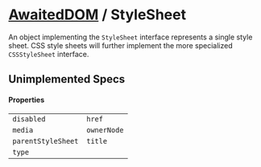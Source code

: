 # [AwaitedDOM](/docs/basic-interfaces/awaited-dom) <span>/</span> StyleSheet

<div class='overview'>An object implementing the <code>StyleSheet</code> interface represents a single style sheet. CSS style sheets will further implement the more specialized <code>CSSStyleSheet</code> interface.</div>

## Unimplemented Specs

#### Properties

|     |     |
| --- | --- |
| `disabled` | `href`
`media` | `ownerNode`
`parentStyleSheet` | `title`
`type` |  |
